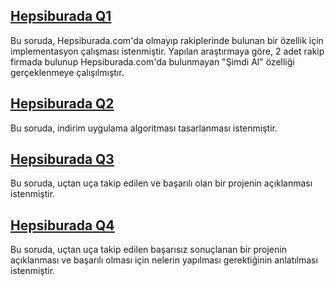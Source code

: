 ## [Hepsiburada Q1](q1)

Bu soruda, Hepsiburada.com'da olmayıp rakiplerinde bulunan bir özellik için implementasyon çalışması istenmiştir. Yapılan araştırmaya göre, 2 adet rakip firmada bulunup Hepsiburada.com'da bulunmayan "Şimdi Al" özelliği gerçeklenmeye çalışılmıştır.

## [Hepsiburada Q2](q2)

Bu soruda, indirim uygulama algoritması tasarlanması istenmiştir.

## [Hepsiburada Q3](q3)

Bu soruda, uçtan uça takip edilen ve başarılı olan bir projenin açıklanması istenmiştir.


## [Hepsiburada Q4](q4)

Bu soruda, uçtan uça takip edilen başarısız sonuçlanan bir projenin açıklanması ve başarılı olması için nelerin yapılması gerektiğinin anlatılması istenmiştir.
